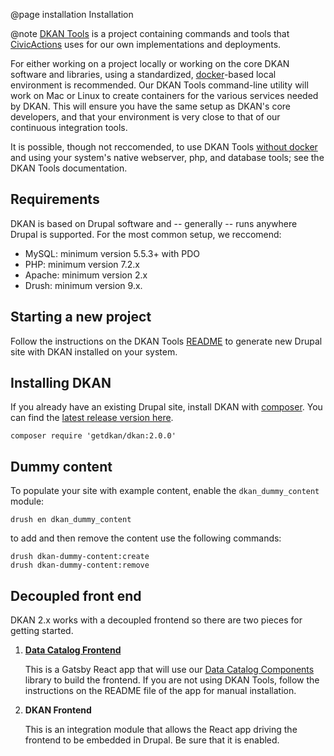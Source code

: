 @page installation Installation

@note
  <i class="fas fa-toolbox" style="color: #42b983"></i>
  [DKAN Tools](https://github.com/GetDKAN/dkan-tools) is a project
  containing commands and tools that [CivicActions](https://civicactions.com/dkan/)
  uses for our own implementations and deployments.

For either working on a project locally or working on the core DKAN software and libraries, using a standardized, [docker](https://www.docker.com/)-based local environment is recommended. Our DKAN Tools command-line utility will work on Mac or Linux to create containers for the various services needed by DKAN. This will ensure you have the same setup as DKAN's core developers, and that your environment is very close to that of our continuous integration tools.

It is possible, though not reccomended, to use DKAN Tools [without docker](https://github.com/GetDKAN/dkan-tools/tree/master#running-without-docker) and using your system's native webserver, php, and database tools; see the DKAN Tools documentation.

## Requirements

DKAN is based on Drupal software and -- generally -- runs anywhere Drupal is supported. For the most common setup, we reccomend:

-  MySQL: minimum version 5.5.3+ with PDO
-  PHP: minimum version 7.2.x
-  Apache: minimum version 2.x
-  Drush: minimum version 9.x.

## Starting a new project

Follow the instructions on the DKAN Tools [README](https://github.com/getdkan/dkan-tools) to generate new Drupal site with DKAN installed on your system.

## Installing DKAN

If you already have an existing Drupal site, install DKAN with [composer](https://www.drupal.org/node/2718229). You can find the [latest release version here](https://github.com/GetDKAN/dkan/releases).

```
composer require 'getdkan/dkan:2.0.0'
```

## Dummy content

To populate your site with example content, enable the ``dkan_dummy_content`` module:

```
drush en dkan_dummy_content
```

to add and then remove the content use the following commands:

```
drush dkan-dummy-content:create
drush dkan-dummy-content:remove
```

## Decoupled front end

 DKAN 2.x works with a decoupled frontend so there are two pieces for getting started.

1. **[Data Catalog Frontend](https://github.com/GetDKAN/data-catalog-frontend)**

   This is a Gatsby React app that will use our [Data Catalog Components](https://github.com/GetDKAN/data-catalog-components) library to build the frontend. If you are not using DKAN Tools, follow the instructions on the README file of the app for manual installation.

2. **DKAN Frontend**

   This is an integration module that allows the React app driving the frontend to be embedded in Drupal. Be sure that it is enabled.
